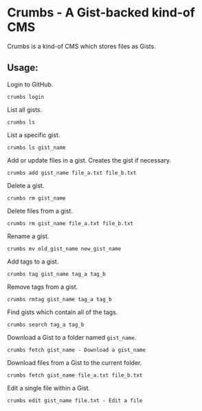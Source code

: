 # Crumbs - A Gist-backed kind-of CMS

Crumbs is a kind-of CMS which stores files as Gists.

## Usage:

Login to GitHub.

```
crumbs login
```

List all gists.

```
crumbs ls
```

List a specific gist.

```
crumbs ls gist_name
```

Add or update files in a gist.  Creates the gist if necessary.

```
crumbs add gist_name file_a.txt file_b.txt
```

Delete a gist.

```
crumbs rm gist_name
```

Delete files from a gist.

```
crumbs rm gist_name file_a.txt file_b.txt
```

Rename a gist.

```
crumbs mv old_gist_name new_gist_name
```

Add tags to a gist.

```
crumbs tag gist_name tag_a tag_b
```

Remove tags from a gist.

```
crumbs rmtag gist_name tag_a tag_b
```

Find gists which contain all of the tags.

```
crumbs search tag_a tag_b
```

Download a Gist to a folder named `gist_name`.

```
crumbs fetch gist_name - Download a gist_name
```

Download files from a Gist to the current folder.

```
crumbs fetch gist_name file_a.txt file_b.txt
```

Edit a single file within a Gist.

```
crumbs edit gist_name file.txt - Edit a file
```
